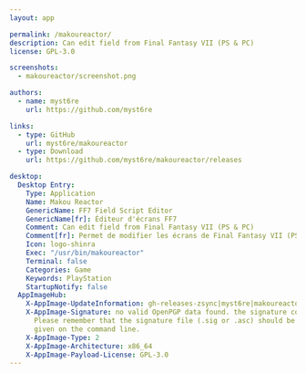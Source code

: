 ```yaml
---
layout: app

permalink: /makoureactor/
description: Can edit field from Final Fantasy VII (PS & PC)
license: GPL-3.0

screenshots:
  - makoureactor/screenshot.png

authors:
  - name: myst6re
    url: https://github.com/myst6re

links:
  - type: GitHub
    url: myst6re/makoureactor
  - type: Download
    url: https://github.com/myst6re/makoureactor/releases

desktop:
  Desktop Entry:
    Type: Application
    Name: Makou Reactor
    GenericName: FF7 Field Script Editor
    GenericName[fr]: Éditeur d'écrans FF7
    Comment: Can edit field from Final Fantasy VII (PS & PC)
    Comment[fr]: Permet de modifier les écrans de Final Fantasy VII (PS et PC)
    Icon: logo-shinra
    Exec: "/usr/bin/makoureactor"
    Terminal: false
    Categories: Game
    Keywords: PlayStation
    StartupNotify: false
  AppImageHub:
    X-AppImage-UpdateInformation: gh-releases-zsync|myst6re|makoureactor|continuous|Makou_Reactor*-x86_64.AppImage.zsync
    X-AppImage-Signature: no valid OpenPGP data found. the signature could not be verified.
      Please remember that the signature file (.sig or .asc) should be the first file
      given on the command line.
    X-AppImage-Type: 2
    X-AppImage-Architecture: x86_64
    X-AppImage-Payload-License: GPL-3.0
---
```

